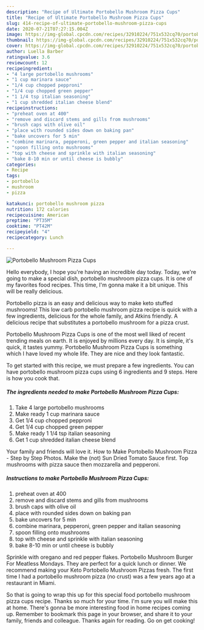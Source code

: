 ```yaml
---
description: "Recipe of Ultimate Portobello Mushroom Pizza Cups"
title: "Recipe of Ultimate Portobello Mushroom Pizza Cups"
slug: 414-recipe-of-ultimate-portobello-mushroom-pizza-cups
date: 2020-07-21T07:27:15.004Z
image: https://img-global.cpcdn.com/recipes/32910224/751x532cq70/portobello-mushroom-pizza-cups-recipe-main-photo.jpg
thumbnail: https://img-global.cpcdn.com/recipes/32910224/751x532cq70/portobello-mushroom-pizza-cups-recipe-main-photo.jpg
cover: https://img-global.cpcdn.com/recipes/32910224/751x532cq70/portobello-mushroom-pizza-cups-recipe-main-photo.jpg
author: Luella Barber
ratingvalue: 3.6
reviewcount: 12
recipeingredient:
- "4 large portobello mushrooms"
- "1 cup marinara sauce"
- "1/4 cup chopped pepproni"
- "1/4 cup chopped green pepper"
- "1 1/4 tsp italian seasoning"
- "1 cup shredded italian cheese blend"
recipeinstructions:
- "preheat oven at 400"
- "remove and discard stems and gills from mushrooms"
- "brush caps with olive oil"
- "place with rounded sides down on baking pan"
- "bake uncovers for 5 min"
- "combine marinara, pepperoni, green pepper and italian seasoning"
- "spoon filling onto mushrooms"
- "top with cheese and sprinkle with italian seasoning"
- "bake 8-10 min or until cheese is bubbly"
categories:
- Recipe
tags:
- portobello
- mushroom
- pizza

katakunci: portobello mushroom pizza 
nutrition: 172 calories
recipecuisine: American
preptime: "PT35M"
cooktime: "PT42M"
recipeyield: "4"
recipecategory: Lunch

---
```



![Portobello Mushroom Pizza Cups](https://img-global.cpcdn.com/recipes/32910224/751x532cq70/portobello-mushroom-pizza-cups-recipe-main-photo.jpg)

Hello everybody, I hope you're having an incredible day today. Today, we're going to make a special dish, portobello mushroom pizza cups. It is one of my favorites food recipes. This time, I'm gonna make it a bit unique. This will be really delicious.

Portobello pizza is an easy and delicious way to make keto stuffed mushrooms! This low carb portobello mushroom pizza recipe is quick with a few ingredients, delicious for the whole family, and Atkins friendly. A delicious recipe that substitutes a portobello mushroom for a pizza crust.

Portobello Mushroom Pizza Cups is one of the most well liked of recent trending meals on earth. It is enjoyed by millions every day. It is simple, it's quick, it tastes yummy. Portobello Mushroom Pizza Cups is something which I have loved my whole life. They are nice and they look fantastic.


To get started with this recipe, we must prepare a few ingredients. You can have portobello mushroom pizza cups using 6 ingredients and 9 steps. Here is how you cook that.

<!--inarticleads1-->

##### The ingredients needed to make Portobello Mushroom Pizza Cups:

1. Take 4 large portobello mushrooms
1. Make ready 1 cup marinara sauce
1. Get 1/4 cup chopped pepproni
1. Get 1/4 cup chopped green pepper
1. Make ready 1 1/4 tsp italian seasoning
1. Get 1 cup shredded italian cheese blend


Your family and friends will love it. How to Make Portobello Mushroom Pizza - Step by Step Photos. Make the (not) Sun Dried Tomato Sauce first. Top mushrooms with pizza sauce then mozzarella and pepperoni. 

<!--inarticleads2-->

##### Instructions to make Portobello Mushroom Pizza Cups:

1. preheat oven at 400
1. remove and discard stems and gills from mushrooms
1. brush caps with olive oil
1. place with rounded sides down on baking pan
1. bake uncovers for 5 min
1. combine marinara, pepperoni, green pepper and italian seasoning
1. spoon filling onto mushrooms
1. top with cheese and sprinkle with italian seasoning
1. bake 8-10 min or until cheese is bubbly


Sprinkle with oregano and red pepper flakes. Portobello Mushroom Burger For Meatless Mondays. They are perfect for a quick lunch or dinner. We recommend making your Keto Portobello Mushroom Pizzas fresh. The first time I had a portobello mushroom pizza (no crust) was a few years ago at a restaurant in Miami. 

So that is going to wrap this up for this special food portobello mushroom pizza cups recipe. Thanks so much for your time. I'm sure you will make this at home. There's gonna be more interesting food in home recipes coming up. Remember to bookmark this page in your browser, and share it to your family, friends and colleague. Thanks again for reading. Go on get cooking!
